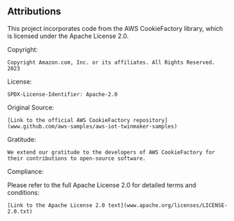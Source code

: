 ## Attributions

This project incorporates code from the AWS CookieFactory library, which is licensed under the Apache License 2.0.

Copyright:

    Copyright Amazon.com, Inc. or its affiliates. All Rights Reserved. 2023

License:

    SPDX-License-Identifier: Apache-2.0

Original Source:

    [Link to the official AWS CookieFactory repository](www.github.com/aws-samples/aws-iot-twinmaker-samples)

Gratitude:

    We extend our gratitude to the developers of AWS CookieFactory for their contributions to open-source software.

Compliance:

Please refer to the full Apache License 2.0 for detailed terms and conditions:

    [Link to the Apache License 2.0 text](www.apache.org/licenses/LICENSE-2.0.txt)